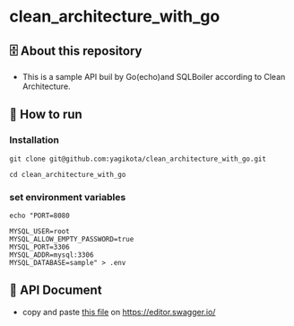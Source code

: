 # clean_architecture_with_go
## 🗄 About this repository
* This is a sample API buil by Go(echo)and SQLBoiler according to Clean Architecture.

## 👟 How to run
### Installation
```shell
git clone git@github.com:yagikota/clean_architecture_with_go.git

cd clean_architecture_with_go
```
### set environment variables
```shell
echo "PORT=8080

MYSQL_USER=root
MYSQL_ALLOW_EMPTY_PASSWORD=true
MYSQL_PORT=3306
MYSQL_ADDR=mysql:3306
MYSQL_DATABASE=sample" > .env
```

## 📄 API Document
* copy and paste [this file](https://github.com/yagikota/clean_architecture_with_go/blob/main/api_doc.yml) on https://editor.swagger.io/
